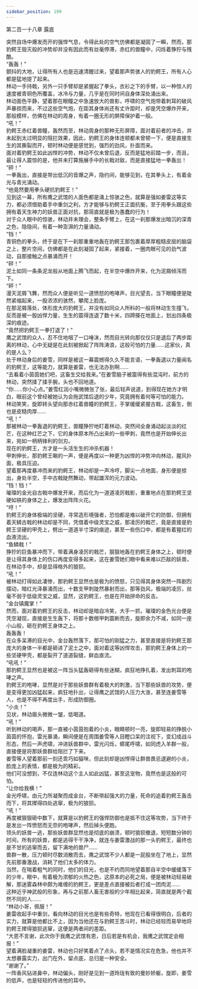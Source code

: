 ```yaml
---
sidebar_position: 199
---
```

 第二百一十八章 露底


突然自场中爆发而开的强悍气息，令得此处的空气仿佛都是凝固了一瞬，然而，那豹鳄王毁灭般的冲势却并没有因此而有丝毫停滞，赤红的兽瞳中，闪烁着狰狞与残酷。  
“轰轰！”  
颤抖的大地，让得所有人也是迅速清醒过来，望着那声势骇人的豹鳄王，所有人心都是猛地提了起来。  
林动一手持戟，另外一只手臂却是紧握起了拳头，衣衫之下的手臂，以一种惊人的速度被青铜色所覆盖，冰冷与力量，几乎是在同时间自身体深处涌出来。  
林动面色平静，望着那在眼瞳之中急速放大的兽影，呼啸的空气炮带着刺耳的破风声暴掠而来，不过这些空气炮，在距其身体尚还有丈许距时，却是凭空爆炸开来，那般模样，仿佛在林动的周身，有着一圈无形的屏障保护着一般。  
“吼！”  
豹鳄王赤红着兽瞳，轰然而至，林动周身的那种无形屏障，面对着前者的冲击，并未起到太过明显的阻拦效果，因此，豹鳄王的身体连顿都未曾顿一下，便是直接生生的其撕裂而开，顿时林动便是感觉到，强烈的劲风，扑面而来。  
面对着豹鳄王如此凶悍的冲势，林动不仅未曾后退，反而是猛地前踏一步，而且，最让得人震惊的是，他并未打算施展手中的长戟对敌，而是直接猛地一拳轰出！  
“砰！”  
一拳轰出，直接是带出低沉的音爆之声，隐约间，能够见到，在其拳头上，有着金光与青光涌动。  
“他竟然要用拳头硬抗豹鳄王！”  
见到这一幕，所有鹰之武馆的人面色都是涌上惊骇之色，就算是强如姜雷这等实力，都必须借助着手中重剑之利，方才能够与豹鳄王正面抗衡，至于用拳头跟这些拥有着天生神力的妖兽正面对抗，那简直就是极为愚蠢的行为！  
对于众人眼中的惊骇，林动并未理会，整条手臂上，在这一刹那爆发出暗沉的深青之色，隐隐间，有着一种澎湃的力量涌动。  
“铛！”  
青铜色的拳头，终于是在下一刹那重重地轰在豹鳄王那包裹着厚厚粗糙皮层的脑袋之上，整片空间，仿佛都是在此刻凝固了起来，紧接着，一圈肉眼可见的劲气波动，自那接触之点暴涌而开！  
“砰！”  
泥土如同一条条泥龙般从地面上腾飞而起，在半空中爆炸开来，化为泥屑倾泻而下。  
“砰！”  
漫天泥屑飞舞，然而众人便是听见一道愤怒的咆哮声，目光望去，当下眼瞳便是陡然紧缩起来，一股浓浓的骇然，攀爬上脸庞。  
在那泥屑落处，体形庞大的豹鳄王，并没有如同众人所料的一般将林动生生撞飞，反而是被一股凶悍力量，生生的震得连退了数十米，四蹄搽在地面上，划出四条极深的痕迹。  
“竟然把豹鳄王一拳打退了！”  
鹰之武馆的众人，忍不住地咽了一口唾沫，然而目光转向那仅仅只是退后了两步距离的林动，心中无疑是在此刻被掀起了阵阵涛浪，这般可怕的力量……这家伙，真的是人么？  
处于林动身后的姜雪，同样是被这一幕震撼得久久不能言语，一拳轰退以力量闻名的豹鳄王，这等能力，就算是姜雷，也无法办到啊……  
“去看着小茵茵她们吧，这畜生交给我来。”在姜雪脑子被震得有些混沌时，前方的林动，突然揉了揉手腕，头也不回地道。  
“你……你小心点。”姜雪红润小嘴微微张了张，最后轻声说道，到得现在她方才明白，眼前这个曾经被她认为会拖武馆后退的少年，究竟拥有着何等可怕的能力。  
林动笑笑，旋即转头望向那赤红着兽瞳的豹鳄王，手掌缓缓紧握古戟，这畜生，倒也是皮糙肉厚……  
“吼！”  
那被林动一拳轰退的豹鳄王，兽瞳狰狞地盯着林动，突然间全身涌动起淡淡的红芒，在这种红芒之下，它的身体原本所凸出来的一些甲刺，竟然也是开始伸长出来，宛如一柄柄锋利的剑刃。  
现在的豹鳄王，方才是一头活生生的冲杀机器！  
甲刺伸长，那豹鳄王唰的一声，便是再度以一种更为凶悍的冲势冲向林动，腥风扑面，极具压迫。  
望着那再度暴冲而来的豹鳄王，林动却是一声冷哼，脚尖一点地面，身形便是掠出，身处半空，手中古戟陡然舞动，带起雄浑的元力波动。  
“铛！铛！”  
璀璨的金光自古戟中爆发开来，而后化为一道道凌厉戟影，重重地点在那豹鳄王坚硬如铁的身体之上，爆发出阵阵火花。  
“哼！”  
豹鳄王的身体极端的坚硬，寻常造形境强者，恐怕都是难以破开它的防御，但拥有着天鳞古戟的林动却是不同，凭借着中级灵宝之威，那凌厉的戟芒，竟是直接是豹鳄王坚硬的甲壳上，劈出一道道半寸深的痕迹，甚至一些伤口中，都是有着猩红的血液流出。  
“鱼鳞戟！”  
狰狞的巨鱼暴冲而下，带着满身凌厉的戟芒，狠狠地轰在豹鳄王身体之上，顿时便是让得其身体上的伤口再度变得多起来，这在姜雪她们眼中看来难以匹敌的妖兽，在林动手中，却是显得格外的狼狈。  
“吼！”  
被林动打得如此凄惨，那豹鳄王显然也是极为的愤怒，只见得其身体突然一阵剧烈摆动，暗红光泽暴涌而出，十数支甲刺陡然暴射而出，那等劲风，极端的凌厉，丝毫不弱于低级灵宝之威，显然，这豹鳄王，也是在开始拼命的反击。  
“金台镇魔掌！”  
然而，面对着豹鳄王的反击，林动却是暗自冷笑，大手一抓，璀璨的金色光台便是凭空凝现，直接是生生轰下，将那十数根甲刺震断而去，旋即余力不减，如同一座小山般，砸在豹鳄王身体之上。  
轰轰轰！  
在众多呆滞的目光中，金台轰然落下，那可怕的刚猛之力，甚至直接是将豹鳄王那庞大的身体一半都是砸进了泥土之中，面对着这等凶悍攻击，那豹鳄王身体上的一些坚硬甲壳，都是裂开了道道裂缝，鲜血直流。  
“吼吼！”  
那豹鳄王显然也是被这一阵当头猛轰砸得有些迷糊，疯狂地挣扎着，发出刺耳的咆哮之声。  
豹鳄王的咆哮，显然是对于那些妖兽群有着极大的刺激，当下那些妖兽的攻势，便是变得更加凶猛起来，疯狂地扑出，让得鹰之武馆的人压力大涨，甚至连姜雪等人，也是不得不再度出手，形成防御圈。  
“小炎！”  
见状，林动眉头微微一皱，低喝道。  
“吼！”  
听到林动的喝声，那一直被小茵茵抱着的小炎，眼睛顿时一亮，旋即轻易的挣脱小茵茵的怀抱，雷光暴涌，瞬间便是在周围姜雪等人目瞪口呆的注视下，变幻成战斗形态，然后一声虎啸，冲进妖兽群中，雷光闪烁，蟒尾呼啸，如同虎入羊群一般，直接便是将那妖兽群给阻拦了下来。  
姜雪等人望着那前一刻还乖巧如猫咪，但此刻却是凶悍得让群兽畏忌退避的小炎，脸庞上的表情，都是极为的精彩。  
他们可没想到，不仅连林动这个主人如此凶猛，甚至这宠物，竟然也是这般的可怕。  
“让你给我横！”  
金光呼啸，由元力所凝聚而成金台，不断带起强大的力量，死命的追着豹鳄王轰击而下，将其撵得四处逃窜，极为的狼狈。  
“吼！”  
再度被狠狠砸中数下，就算是以豹鳄王的强悍防御也是抵不住这等攻势，当下终于是发出一阵愤怒而无奈的咆哮声，然后掉头便跑。  
领头的妖兽一逃，那些妖兽群显然也是彻底的崩溃，顿时狼狈撤退，短短数分钟的时间，所有的妖兽，都是逃得干干净净，就连与姜雷激战的那一头豹鳄王，最终也是不甘的逃窜而去，留下满地的兽尸……  
兽群一散，压力顿时尽数消散而去，鹰之武馆不少人都是一屁股坐在了地上，显然先前那番激战，消耗了他们太多的体力。  
当然，在喘着粗气的同时，他们的目光，也是不约而同地望着那自半空中缓缓落下的少年，眼中，有着极为浓郁的火热之色，这原本的必死之局，便是被林动轻易破解，那迷雾森林中颇为难缠的豹鳄王，更是差点直接被后者打成一团肉泥……  
这种近乎神武般的形象，再与之前那人畜无害般的少年相比起来，简直就是两个截然不同的人……  
“林动小哥，佩服！”  
姜雷收起手中重剑，看向林动的目光也是有些奇特，他现在已看得很明白，后者的实力，就算是他都比不上，因为当他还在与豹鳄王苦斗时，林动已经轻而易举地将豹鳄王撵得狼狈逃窜，这便是两者间的差距。  
“大恩不言谢，此次你于我鹰之武馆有恩，日后若是有机会，我鹰之武馆定会相报！”  
望着满脸凝重的姜雷，林动也只好笑着点了点头，若不是情况实在危急，他也并不太想暴露实力，出门在外，留点底，总归是一种安全。  
“谢谢了。”  
一阵香风钻进鼻中，林动偏头，刚好是见到一道玲珑有致的曼妙娇躯，旋即，姜雪的低声，也是轻轻的传进他的耳中。  
  
  
